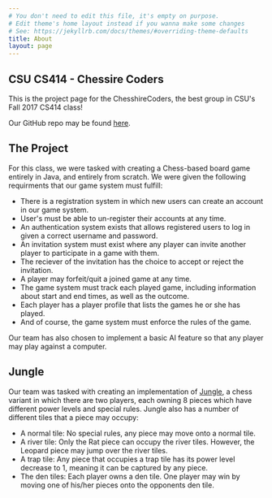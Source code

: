 ```yaml
---
# You don't need to edit this file, it's empty on purpose.
# Edit theme's home layout instead if you wanna make some changes
# See: https://jekyllrb.com/docs/themes/#overriding-theme-defaults
title: About
layout: page
---
```


## CSU CS414 - Chessire Coders

This is the project page for the ChesshireCoders, the best group in CSU's Fall 2017 CS414 class!

Our GitHub repo may be found [here](https://github.com/tking2096/cs414-f17-301-chessire-coders).

## The Project

For this class, we were tasked with creating a Chess-based board game entirely in Java, and entirely from scratch. We were given the following requirments that our game system must fulfill:

- There is a registration system in which new users can create an account in our game system.
- User's must be able to un-register their accounts at any time.
- An authentication system exists that allows registered users to log in given a correct username and password.
- An invitation system must exist where any player can invite another player to participate in a game with them.
- The reciever of the invitation has the choice to accept or reject the invitation.
- A player may forfeit/quit a joined game at any time.
- The game system must track each played game, including information about start and end times, as well as the outcome.
- Each player has a player profile that lists the games he or she has played.
- And of course, the game system must enforce the rules of the game.

Our team has also chosen to implement a basic AI feature so that any player may play against a computer.

## Jungle

Our team was tasked with creating an implementation of [Jungle](https://en.wikipedia.org/wiki/Jungle_(board_game)), a chess variant in which there are two players, each owning 8 pieces which have different power levels and special rules. Jungle also has a number of different tiles that a piece may occupy:

- A normal tile: No special rules, any piece may move onto a normal tile.
- A river tile: Only the Rat piece can occupy the river tiles. However, the Leopard piece may jump over the river tiles.
- A trap tile: Any piece that occupies a trap tile has its power level decrease to 1, meaning it can be captured by any piece.
- The den tiles: Each player owns a den tile. One player may win by moving one of his/her pieces onto the opponents den tile.

